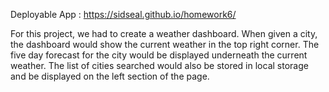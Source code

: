 Deployable App : https://sidseal.github.io/homework6/


For this project, we had to create  a weather dashboard. When given a city, the dashboard would show the current weather in the top right corner. The five day forecast for the city would be displayed underneath the current weather. The list of cities searched would also be stored in local storage and be displayed on the left section of the page.
